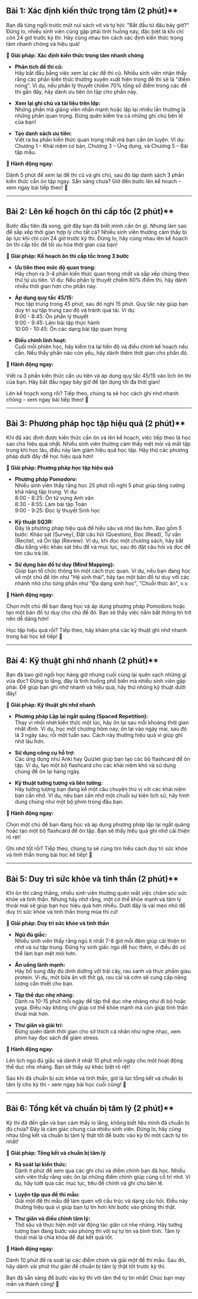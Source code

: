 ## Bài 1: Xác định kiến thức trọng tâm (2 phút)**

Bạn đã từng ngồi trước một núi sách vở và tự hỏi: "Bắt đầu từ đâu bây giờ?" Đừng lo, nhiều sinh viên cũng gặp phải tình huống này, đặc biệt là khi chỉ còn 24 giờ trước kỳ thi. Hãy cùng nhau tìm cách xác định kiến thức trọng tâm nhanh chóng và hiệu quả!

**🚀 Giải pháp: Xác định kiến thức trọng tâm nhanh chóng**

- **Phân tích đề thi cũ:**  
  Hãy bắt đầu bằng việc xem lại các đề thi cũ. Nhiều sinh viên nhận thấy rằng các phần kiến thức thường xuyên xuất hiện trong đề thi sẽ là "điểm nóng". Ví dụ, nếu phần lý thuyết chiếm 70% tổng số điểm trong các đề thi gần đây, hãy dành ưu tiên ôn tập cho phần này.

- **Xem lại ghi chú và tài liệu trên lớp:**  
  Những phần mà giảng viên nhấn mạnh hoặc lặp lại nhiều lần thường là những phần quan trọng. Đừng quên kiểm tra cả những ghi chú bên lề của bạn!

- **Tạo danh sách ưu tiên:**  
  Viết ra ba phần kiến thức quan trọng nhất mà bạn cần ôn luyện. Ví dụ: Chương 1 – Khái niệm cơ bản, Chương 3 – Ứng dụng, và Chương 5 – Bài tập mẫu.

**🎯 Hành động ngay:**

Dành 5 phút để xem lại đề thi cũ và ghi chú, sau đó lập danh sách 3 phần kiến thức cần ôn tập ngay. Sẵn sàng chưa? Giờ đến bước lên kế hoạch – xem ngay bài tiếp theo! 🚀

---
## Bài 2: Lên kế hoạch ôn thi cấp tốc (2 phút)**

Bước đầu tiên đã xong, giờ đây bạn đã biết mình cần ôn gì. Nhưng làm sao để sắp xếp thời gian hợp lý cho tất cả? Nhiều sinh viên thường cảm thấy bị áp lực khi chỉ còn 24 giờ trước kỳ thi. Đừng lo, hãy cùng nhau lên kế hoạch ôn thi cấp tốc để tối ưu hóa thời gian của bạn!

**🚀 Giải pháp: Kế hoạch ôn thi cấp tốc trong 3 bước**

- **Ưu tiên theo mức độ quan trọng:**  
  Hãy chọn ra 3-4 phần kiến thức quan trọng nhất và sắp xếp chúng theo thứ tự ưu tiên. Ví dụ: Nếu phần lý thuyết chiếm 60% điểm thi, hãy dành nhiều thời gian hơn cho phần này.

- **Áp dụng quy tắc 45/15:**  
  Học tập trung trong 45 phút, sau đó nghỉ 15 phút. Quy tắc này giúp bạn duy trì sự tập trung cao độ và tránh quá tải. Ví dụ:  
  8:00 - 8:45: Ôn phần lý thuyết  
  9:00 - 9:45: Làm bài tập thực hành  
  10:00 - 10:45: Ôn các dạng bài tập quan trọng

- **Điều chỉnh linh hoạt:**  
  Cuối mỗi phiên học, hãy kiểm tra lại tiến độ và điều chỉnh kế hoạch nếu cần. Nếu thấy phần nào còn yếu, hãy dành thêm thời gian cho phần đó.

**🎯 Hành động ngay:**

Viết ra 3 phần kiến thức cần ưu tiên và áp dụng quy tắc 45/15 vào lịch ôn thi của bạn. Hãy bắt đầu ngay bây giờ để tận dụng tối đa thời gian!

Lên kế hoạch xong rồi? Tiếp theo, chúng ta sẽ học cách ghi nhớ nhanh chóng – xem ngay bài tiếp theo! 🚀

---
## Bài 3: Phương pháp học tập hiệu quả (2 phút)**

Khi đã xác định được kiến thức cần ôn và lên kế hoạch, việc tiếp theo là học sao cho hiệu quả nhất. Nhiều sinh viên thường cảm thấy mệt mỏi và mất tập trung khi học lâu, điều này làm giảm hiệu quả học tập. Hãy thử các phương pháp dưới đây để học hiệu quả hơn!

**🚀 Giải pháp: Phương pháp học tập hiệu quả**

- **Phương pháp Pomodoro:**  
  Nhiều sinh viên thấy rằng học 25 phút rồi nghỉ 5 phút giúp tăng cường khả năng tập trung. Ví dụ:  
  8:00 - 8:25: Ôn từ vựng Anh văn  
  8:30 - 8:55: Làm bài tập Toán  
  9:00 - 9:25: Đọc lý thuyết Sinh học

- **Kỹ thuật SQ3R:**  
  Đây là phương pháp hiệu quả để hiểu sâu và nhớ lâu hơn. Bao gồm 5 bước: Khảo sát (Survey), Đặt câu hỏi (Question), Đọc (Read), Tự vấn (Recite), và Ôn tập (Review). Ví dụ, khi đọc một chương sách, hãy bắt đầu bằng việc khảo sát tiêu đề và mục lục, sau đó đặt câu hỏi và đọc để tìm câu trả lời.

- **Sử dụng bản đồ tư duy (Mind Mapping):**  
  Giúp bạn tổ chức thông tin một cách trực quan. Ví dụ, nếu bạn đang học về một chủ đề lớn như "Hệ sinh thái", hãy tạo một bản đồ tư duy với các nhánh nhỏ cho từng phần như "Đa dạng sinh học", "Chuỗi thức ăn", v.v.

**🎯 Hành động ngay:**

Chọn một chủ đề bạn đang học và áp dụng phương pháp Pomodoro hoặc tạo một bản đồ tư duy cho chủ đề đó. Bạn sẽ thấy việc nắm bắt thông tin trở nên dễ dàng hơn!

Học tập hiệu quả rồi? Tiếp theo, hãy khám phá các kỹ thuật ghi nhớ nhanh trong bài học kế tiếp! 🚀

---
## Bài 4: Kỹ thuật ghi nhớ nhanh (2 phút)**

Bạn đã bao giờ ngồi học hàng giờ nhưng cuối cùng lại quên sạch những gì vừa đọc? Đừng lo lắng, đây là tình huống phổ biến mà nhiều sinh viên gặp phải. Để giúp bạn ghi nhớ nhanh và hiệu quả, hãy thử những kỹ thuật dưới đây!

**🚀 Giải pháp: Kỹ thuật ghi nhớ nhanh**

- **Phương pháp Lặp lại ngắt quãng (Spaced Repetition):**  
  Thay vì nhồi nhét kiến thức một lúc, hãy ôn lại sau mỗi khoảng thời gian nhất định. Ví dụ, học một chương hôm nay, ôn lại vào ngày mai, sau đó là 3 ngày sau, rồi một tuần sau. Cách này thường hiệu quả vì giúp ghi nhớ lâu hơn.

- **Sử dụng công cụ hỗ trợ:**  
  Các ứng dụng như Anki hay Quizlet giúp bạn tạo các bộ flashcard để ôn tập. Ví dụ, tạo một bộ flashcard cho các khái niệm khó và sử dụng chúng để ôn lại hàng ngày.

- **Kỹ thuật tưởng tượng và liên tưởng:**  
  Hãy tưởng tượng bạn đang kể một câu chuyện thú vị với các khái niệm bạn cần nhớ. Ví dụ, nếu bạn cần nhớ một chuỗi sự kiện lịch sử, hãy hình dung chúng như một bộ phim trong đầu bạn.

**🎯 Hành động ngay:**

Chọn một chủ đề bạn đang học và áp dụng phương pháp lặp lại ngắt quãng hoặc tạo một bộ flashcard để ôn tập. Bạn sẽ thấy hiệu quả ghi nhớ cải thiện rõ rệt!

Ghi nhớ tốt rồi? Tiếp theo, chúng ta sẽ cùng tìm hiểu cách duy trì sức khỏe và tinh thần trong bài học kế tiếp! 🚀

---
## Bài 5: Duy trì sức khỏe và tinh thần (2 phút)**

Khi ôn thi căng thẳng, nhiều sinh viên thường quên mất việc chăm sóc sức khỏe và tinh thần. Nhưng hãy nhớ rằng, một cơ thể khỏe mạnh và tâm lý thoải mái sẽ giúp bạn học hiệu quả hơn nhiều. Dưới đây là vài mẹo nhỏ để duy trì sức khỏe và tinh thần trong mùa thi cử!

**🚀 Giải pháp: Duy trì sức khỏe và tinh thần**

- **Ngủ đủ giấc:**  
  Nhiều sinh viên thấy rằng ngủ ít nhất 7-8 giờ mỗi đêm giúp cải thiện trí nhớ và sự tập trung. Đừng hy sinh giấc ngủ để học thêm, vì điều đó có thể làm bạn mệt mỏi hơn.

- **Ăn uống lành mạnh:**  
  Hãy bổ sung đầy đủ dinh dưỡng với trái cây, rau xanh và thực phẩm giàu protein. Ví dụ, một bữa ăn với thịt gà, rau cải và cơm sẽ cung cấp năng lượng cần thiết cho bạn.

- **Tập thể dục nhẹ nhàng:**  
  Dành ra 10-15 phút mỗi ngày để tập thể dục nhẹ nhàng như đi bộ hoặc yoga. Điều này không chỉ giúp cơ thể khỏe mạnh mà còn giúp tinh thần thoải mái hơn.

- **Thư giãn và giải trí:**  
  Đừng quên dành thời gian cho sở thích cá nhân như nghe nhạc, xem phim hay đọc sách để giảm stress.

**🎯 Hành động ngay:**

Lên lịch ngủ đủ giấc và dành ít nhất 10 phút mỗi ngày cho một hoạt động thể dục nhẹ nhàng. Bạn sẽ thấy sự khác biệt rõ rệt!

Sau khi đã chuẩn bị sức khỏe và tinh thần, giờ là lúc tổng kết và chuẩn bị tâm lý cho kỳ thi – xem ngay bài học cuối cùng! 🚀

---
## Bài 6: Tổng kết và chuẩn bị tâm lý (2 phút)**

Kỳ thi đã đến gần và bạn cảm thấy lo lắng, không biết liệu mình đã chuẩn bị đủ chưa? Đây là cảm giác chung của nhiều sinh viên. Đừng lo, hãy cùng nhau tổng kết và chuẩn bị tâm lý thật tốt để bước vào kỳ thi một cách tự tin nhất!

**🚀 Giải pháp: Tổng kết và chuẩn bị tâm lý**

- **Rà soát lại kiến thức:**  
  Dành ít phút để xem qua các ghi chú và điểm chính bạn đã học. Nhiều sinh viên thấy rằng việc ôn lại những điểm chính giúp củng cố trí nhớ. Ví dụ, hãy lướt qua các mục lục, tiêu đề chính và ghi chú bên lề.

- **Luyện tập qua đề thi mẫu:**  
  Giải một đề thi mẫu để làm quen với cấu trúc và dạng câu hỏi. Điều này thường hiệu quả vì giúp bạn tự tin hơn khi bước vào phòng thi thật.

- **Thư giãn và điều chỉnh tâm lý:**  
  Thở sâu và thực hiện một vài động tác giãn cơ nhẹ nhàng. Hãy tưởng tượng bạn đang bước vào phòng thi với sự tự tin và bình tĩnh. Tâm lý thoải mái là chìa khóa để đạt kết quả tốt.

**🎯 Hành động ngay:**

Dành 10 phút để rà soát lại các điểm chính và giải một đề thi mẫu. Sau đó, hãy dành vài phút thư giãn để chuẩn bị tâm lý thật tốt trước kỳ thi.

Bạn đã sẵn sàng để bước vào kỳ thi với tâm thế tự tin nhất! Chúc bạn may mắn và thành công! 🚀

---
